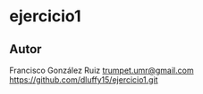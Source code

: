 # ejercicio1
## Autor
Francisco González Ruiz trumpet.umr@gmail.com https://github.com/dluffy15/ejercicio1.git
